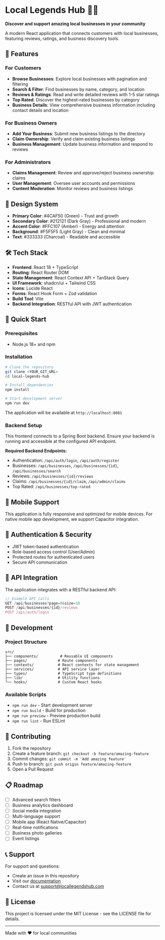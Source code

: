 
# Local Legends Hub 🏪✨

**Discover and support amazing local businesses in your community**

A modern React application that connects customers with local businesses, featuring reviews, ratings, and business discovery tools.

## 🌟 Features

### For Customers
- **Browse Businesses**: Explore local businesses with pagination and filtering
- **Search & Filter**: Find businesses by name, category, and location
- **Reviews & Ratings**: Read and write detailed reviews with 1-5 star ratings
- **Top Rated**: Discover the highest-rated businesses by category
- **Business Details**: View comprehensive business information including contact details and location

### For Business Owners
- **Add Your Business**: Submit new business listings to the directory
- **Claim Ownership**: Verify and claim existing business listings
- **Business Management**: Update business information and respond to reviews

### For Administrators
- **Claims Management**: Review and approve/reject business ownership claims
- **User Management**: Oversee user accounts and permissions
- **Content Moderation**: Monitor reviews and business listings

## 🎨 Design System

- **Primary Color**: #4CAF50 (Green) - Trust and growth
- **Secondary Color**: #212121 (Dark Gray) - Professional and modern
- **Accent Color**: #FFC107 (Amber) - Energy and attention
- **Background**: #F5F5F5 (Light Gray) - Clean and minimal
- **Text**: #333333 (Charcoal) - Readable and accessible

## 🛠️ Tech Stack

- **Frontend**: React 18 + TypeScript
- **Routing**: React Router DOM
- **State Management**: React Context API + TanStack Query
- **UI Framework**: shadcn/ui + Tailwind CSS
- **Icons**: Lucide React
- **Forms**: React Hook Form + Zod validation
- **Build Tool**: Vite
- **Backend Integration**: RESTful API with JWT authentication

## 🚀 Quick Start

### Prerequisites
- Node.js 18+ and npm

### Installation

```bash
# Clone the repository
git clone <YOUR_GIT_URL>
cd local-legends-hub

# Install dependencies
npm install

# Start development server
npm run dev
```

The application will be available at `http://localhost:8081`

### Backend Setup
This frontend connects to a Spring Boot backend. Ensure your backend is running and accessible at the configured API endpoint.

**Required Backend Endpoints:**
- Authentication: `/api/auth/login`, `/api/auth/register`
- Businesses: `/api/businesses`, `/api/businesses/{id}`, `/api/businesses/search`
- Reviews: `/api/businesses/{id}/reviews`
- Claims: `/api/businesses/{id}/claim`, `/api/admin/claims`
- Top Rated: `/api/businesses/top-rated`

## 📱 Mobile Support

This application is fully responsive and optimized for mobile devices. For native mobile app development, we support Capacitor integration.

## 🔐 Authentication & Security

- JWT token-based authentication
- Role-based access control (User/Admin)
- Protected routes for authenticated users
- Secure API communication

## 📄 API Integration

The application integrates with a RESTful backend API:

```typescript
// Example API calls
GET /api/businesses?page=0&size=10
POST /api/businesses/{id}/reviews
POST /api/auth/login
```

## 🧪 Development

### Project Structure
```
src/
├── components/          # Reusable UI components
├── pages/              # Route components
├── contexts/           # React contexts for state management
├── services/           # API service layer
├── types/              # TypeScript type definitions
├── lib/                # Utility functions
└── hooks/              # Custom React hooks
```

### Available Scripts
- `npm run dev` - Start development server
- `npm run build` - Build for production
- `npm run preview` - Preview production build
- `npm run lint` - Run ESLint




## 🤝 Contributing

1. Fork the repository
2. Create a feature branch: `git checkout -b feature/amazing-feature`
3. Commit changes: `git commit -m 'Add amazing feature'`
4. Push to branch: `git push origin feature/amazing-feature`
5. Open a Pull Request

## 📋 Roadmap

- [ ] Advanced search filters
- [ ] Business analytics dashboard
- [ ] Social media integration
- [ ] Multi-language support
- [ ] Mobile app (React Native/Capacitor)
- [ ] Real-time notifications
- [ ] Business photo galleries
- [ ] Event listings

## 📞 Support

For support and questions:
- Create an issue in this repository
- Visit our [documentation](https://docs.locallegendshub.com)
- Contact us at support@locallegendshub.com

## 📄 License

This project is licensed under the MIT License - see the LICENSE file for details.

---

Made with ❤️ for local communities

